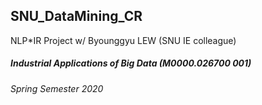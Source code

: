 ## SNU_DataMining_CR
NLP*IR Project w/ Byounggyu LEW (SNU IE colleague)
##### Industrial Applications of Big Data (M0000.026700 001)
###### Spring Semester 2020 
